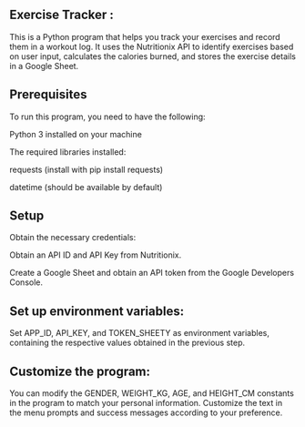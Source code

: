 ## Exercise Tracker : 

This is a Python program that helps you track your exercises and record them in a workout log. It uses the Nutritionix API to identify exercises based on user input, calculates the calories burned, and stores the exercise details in a Google Sheet.

## Prerequisites

To run this program, you need to have the following:

Python 3 installed on your machine

The required libraries installed:

requests (install with pip install requests)

datetime (should be available by default)

## Setup

Obtain the necessary credentials:

Obtain an API ID and API Key from Nutritionix.

Create a Google Sheet and obtain an API token from the Google Developers Console.

## Set up environment variables:

Set APP_ID, API_KEY, and TOKEN_SHEETY as environment variables, containing the respective values obtained in the previous step.

## Customize the program:

You can modify the GENDER, WEIGHT_KG, AGE, and HEIGHT_CM constants in the program to match your personal information.
Customize the text in the menu prompts and success messages according to your preference.